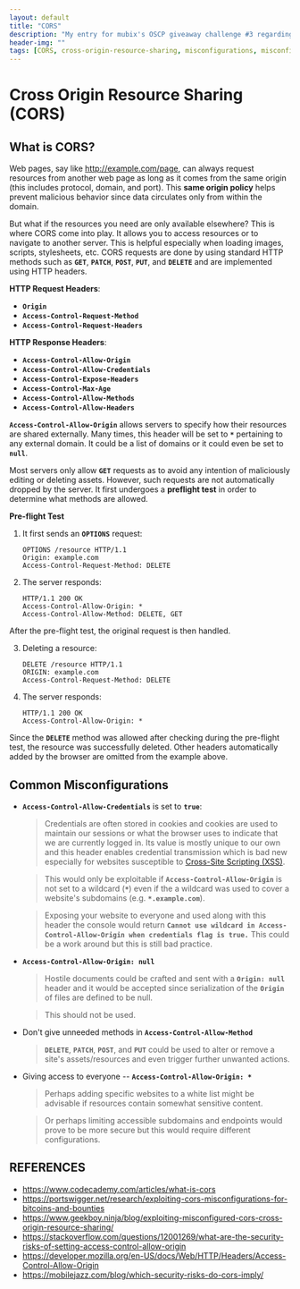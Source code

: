 ```yaml
---
layout: default
title: "CORS"
description: "My entry for mubix's OSCP giveaway challenge #3 regarding Cross Origin Resource Sharing"
header-img: ""
tags: [CORS, cross-origin-resource-sharing, misconfigurations, misconfig, headers, pre-flight, preflight]
---
```


# Cross Origin Resource Sharing (CORS)

## What is CORS?

Web pages, say like http://example.com/page, can always request resources from another web page as long as it comes from the same origin (this includes protocol, domain, and port). This __same origin policy__ helps prevent malicious behavior since data circulates only from within the domain.

But what if the resources you need are only available elsewhere? This is where CORS come into play. It allows you to access resources or to navigate to another server. This is helpful especially when loading images, scripts, stylesheets, etc. CORS requests are done by using standard HTTP methods such as __`GET`__, __`PATCH`__, __`POST`__,  __`PUT`__, and __`DELETE`__ and are implemented using HTTP headers.

__HTTP Request Headers__:
- __`Origin`__
- __`Access-Control-Request-Method`__
- __`Access-Control-Request-Headers`__

__HTTP Response Headers__:
- __`Access-Control-Allow-Origin`__
- __`Access-Control-Allow-Credentials`__
- __`Access-Control-Expose-Headers`__
- __`Access-Control-Max-Age`__
- __`Access-Control-Allow-Methods`__
- __`Access-Control-Allow-Headers`__

__`Access-Control-Allow-Origin`__ allows servers to specify how their resources are shared externally. Many times, this header will be set to __`*`__ pertaining to any external domain. It could be a list of domains or it could even be set to __`null`__. 

Most servers only allow __`GET`__ requests as to avoid any intention of maliciously editing or deleting assets. However, such requests are not automatically dropped by the server. It first undergoes a __preflight test__ in order to determine what methods are allowed.

__Pre-flight Test__

1. It first sends an __`OPTIONS`__ request:
   ```http
   OPTIONS /resource HTTP/1.1
   Origin: example.com
   Access-Control-Request-Method: DELETE
   ```

2. The server responds:
   ```http
   HTTP/1.1 200 OK
   Access-Control-Allow-Origin: *
   Access-Control-Allow-Method: DELETE, GET
   ```

After the pre-flight test, the original request is then handled.

3. Deleting a resource:
   ```http
   DELETE /resource HTTP/1.1
   ORIGIN: example.com
   Access-Control-Request-Method: DELETE
   ```

4. The server responds:
   ```http
   HTTP/1.1 200 OK
   Access-Control-Allow-Origin: *
   ```

Since the __`DELETE`__ method was allowed after checking during the pre-flight test, the resource was successfully deleted. Other headers automatically added by the browser are omitted from the example above.

## Common Misconfigurations

- __`Access-Control-Allow-Credentials`__ is set to __`true`__:

   > Credentials are often stored in cookies and cookies are used to maintain our sessions or what the browser uses to indicate that we are currently logged in. Its value is mostly unique to our own and this header enables credential transmission which is bad new especially for websites susceptible to [Cross-Site Scripting (XSS)](https://www.owasp.org/index.php/Cross-site_Scripting_(XSS)).

   > This would only be exploitable if __`Access-Control-Allow-Origin`__ is not set to a wildcard (__`*`__) even if the a wildcard was used to cover a website's subdomains (e.g. __`*.example.com`__).

   > Exposing your website to everyone and used along with this header the console would return __`Cannot use wildcard in Access-Control-Allow-Origin when credentials flag is true.`__ This could be a work around but this is still bad practice.

- __`Access-Control-Allow-Origin: null`__

  > Hostile documents could be crafted and sent with a __`Origin: null`__ header and it would be accepted since serialization of the __`Origin`__ of files are defined to be null.
  
  > This should not be used.

- Don't give unneeded methods in __`Access-Control-Allow-Method`__

  > __`DELETE`__, __`PATCH`__, __`POST`__, and __`PUT`__ could be used to alter or remove a site's assets/resources and even trigger further unwanted actions.

- Giving access to everyone -- __`Access-Control-Allow-Origin: *`__

  > Perhaps adding specific websites to a white list might be advisable if resources contain somewhat sensitive content.

  > Or perhaps limiting accessible subdomains and endpoints would prove to be more secure but this would require different configurations.

## REFERENCES

- https://www.codecademy.com/articles/what-is-cors
- https://portswigger.net/research/exploiting-cors-misconfigurations-for-bitcoins-and-bounties
- https://www.geekboy.ninja/blog/exploiting-misconfigured-cors-cross-origin-resource-sharing/
- https://stackoverflow.com/questions/12001269/what-are-the-security-risks-of-setting-access-control-allow-origin
- https://developer.mozilla.org/en-US/docs/Web/HTTP/Headers/Access-Control-Allow-Origin
- https://mobilejazz.com/blog/which-security-risks-do-cors-imply/
